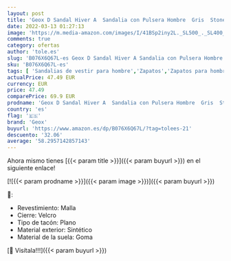 ```yaml
---
layout: post
title: 'Geox D Sandal Hiver A  Sandalia con Pulsera Hombre  Gris  Stone/Lt Grey   41 EU'
date: 2022-03-13 01:27:13
image: 'https://m.media-amazon.com/images/I/41BSp2iny2L._SL500_._SL400_.jpg'
comments: true
category: ofertas
author: 'tole.es'
slug: 'B076X6Q67L-es Geox D Sandal Hiver A Sandalia con Pulsera Hombre Gris...'
sku: 'B076X6Q67L-es'
tags: [ 'Sandalias de vestir para hombre','Zapatos','Zapatos para hombre','Zapatos y complementos','geox','sandalia', ]
actualPrice: 47.49 EUR
currency: EUR
price: 47.49
comparePrice: 69.9 EUR
prodname: 'Geox D Sandal Hiver A  Sandalia con Pulsera Hombre  Gris  Stone/Lt Grey   41 EU'
country: 'es'
flag: '🇪🇸'
brand: 'Geox'
buyurl: 'https://www.amazon.es/dp/B076X6Q67L/?tag=tolees-21'
descuento: '32.06'
average: '58.2957142857143'
---
```


Ahora mismo tienes [{{< param title >}}]({{< param buyurl >}}) en el siguiente enlace!

[![{{< param prodname >}}]({{< param image >}})]({{< param buyurl >}})

🔎:

- Revestimiento: Malla
- Cierre: Velcro
- Tipo de tacón: Plano
- Material exterior: Sintético
- Material de la suela: Goma

[🛒 Visítala!!!]({{< param buyurl >}})
